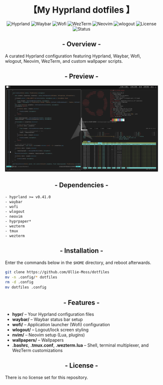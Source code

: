 <div align=center>
  <h1>【My Hyprland dotfiles 】</h1>
  
</p>
</div>
<div align=center>
  
![Hyprland](https://img.shields.io/badge/Hyprland-0.40+-blue?style=for-the-badge&logo=wayland&logoColor=white)
![Waybar](https://img.shields.io/badge/Waybar-custom-green?style=for-the-badge)
![Wofi](https://img.shields.io/badge/Wofi-styled-orange?style=for-the-badge)
![WezTerm](https://img.shields.io/badge/WezTerm-themed-9370DB?style=for-the-badge)
![Neovim](https://img.shields.io/badge/Neovim-Lua%20Config-57A143?style=for-the-badge&logo=neovim&logoColor=white)
![wlogout](https://img.shields.io/badge/wlogout-CSS%20custom-pink?style=for-the-badge)
![License](https://img.shields.io/badge/license-MIT-lightgrey?style=for-the-badge)
![Status](https://img.shields.io/badge/status-maintained-success?style=for-the-badge)


</div>
<div align=center>
  <h2>- Overview -</h2>
</div>
<p>A curated Hyprland configuration featuring Hyprland, Waybar, Wofi, wlogout, Neovim, WezTerm, and custom wallpaper scripts.</p>


<div align=center>
  <h2>- Preview -</h2>

  ![Preview of Setup](preview.png)
</div>

<div align=center>
  <h2>- Dependencies -</h2>
</div>

```
- hyprland >= v0.41.0
- waybar
- wofi
- wlogout
- neovim 
- hyprpaper*
- wezterm
- tmux
- wezterm
```

<div align=center>
  <h2>- Installation -</h2>
</div>

Enter the commands below in the ```$HOME``` directory, and reboot afterwards.
```bash
git clone https://github.com/Ollie-Moss/dotfiles
mv -n .config/* dotfiles
rm -d .config
mv dotfiles .config
```


<div align=center>
  <h2>- Features -</h2>
</div>

- **hypr/** – Your Hyprland configuration files  
- **waybar/** – Waybar status bar setup  
- **wofi/** – Application launcher (Wofi) configuration  
- **wlogout/** – Logout/lock screen styling  
- **nvim/** – Neovim setup (Lua, plugins)  
- **wallpapers/** – Wallpapers
- **.bashrc**, **.tmux.conf**, **.wezterm.lua** – Shell, terminal multiplexer, and WezTerm customizations


<div align=center>
  <h2>- License -</h2>
</div>
There is no license set for this repository.

